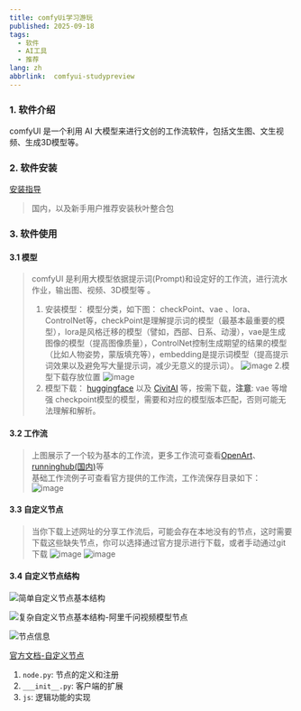 ```yaml
---
title: comfyUi学习游玩
published: 2025-09-18
tags:
  - 软件
  - AI工具
  - 推荐
lang: zh
abbrlink:  comfyui-studypreview
---
```


### 1. 软件介绍
comfyUI 是一个利用 AI 大模型来进行文创的工作流软件，包括文生图、文生视频、生成3D模型等。

### 2. 软件安装
[安装指导](https://comfyui-wiki.com/zh/install/install-comfyui/comfyui-desktop-installation-guide)
> 国内，以及新手用户推荐安装秋叶整合包

### 3. 软件使用
#### 3.1 模型
> comfyUI 是利用大模型依据提示词(Prompt)和设定好的工作流，进行流水作业，输出图、视频、3D模型等 。
> 1. 安装模型： 
> 模型分类，如下图： checkPoint、vae 、lora、ControlNet等，checkPoint是理解提示词的模型（最基本最重要的模型），lora是风格迁移的模型（譬如，西部、日系、动漫），vae是生成图像的模型（提高图像质量），ControlNet控制生成期望的结果的模型（比如人物姿势，蒙版填充等），embedding是提示词模型（提高提示词效果以及避免写大量提示词，减少无意义的提示词）。
![image](https://img2024.cnblogs.com/blog/3426265/202509/3426265-20250920220242099-2018688605.png)
> 2.模型下载存放位置
![image](https://img2024.cnblogs.com/blog/3426265/202509/3426265-20250920220915899-913863422.png)
> 3. 模型下载：
 [huggingface](https://huggingface.co/) 以及 [CivitAI](https://civitai.com/) 等，按需下载，**注意**: vae 等增强 checkpoint模型的模型，需要和对应的模型版本匹配，否则可能无法理解和解析。
#### 3.2 工作流
 > 上图展示了一个较为基本的工作流，更多工作流可查看[OpenArt](https://openart.ai/workflows/home)、[runninghub(国内)](https://www.runninghub.ai/?inviteCode=rh-v1121)等<br> 基础工作流例子可查看官方提供的工作流，工作流保存目录如下：
 ![image](https://img2024.cnblogs.com/blog/3426265/202509/3426265-20250920222212509-801206479.png)
#### 3.3 自定义节点
> 当你下载上述网址的分享工作流后，可能会存在本地没有的节点，这时需要下载这些缺失节点，你可以选择通过官方提示进行下载，或者手动通过git下载
![image](https://img2024.cnblogs.com/blog/3426265/202509/3426265-20250920225207649-1115064780.png)
![image](https://img2024.cnblogs.com/blog/3426265/202509/3426265-20250920222625140-441118962.png)
#### 3.4 自定义节点结构
![简单自定义节点基本结构](https://img2024.cnblogs.com/blog/3426265/202509/3426265-20250920223731563-1657179072.png)


![复杂自定义节点基本结构-阿里千问视频模型节点](https://img2024.cnblogs.com/blog/3426265/202509/3426265-20250920225557374-275739624.png)


![节点信息](https://img2024.cnblogs.com/blog/3426265/202509/3426265-20250920230333624-1599168561.png)

[官方文档-自定义节点](https://docs.comfy.org/custom-nodes/walkthrough)
1. `node.py`: 节点的定义和注册
2. `___init__.py`: 客户端的扩展
3. `js`: 逻辑功能的实现
